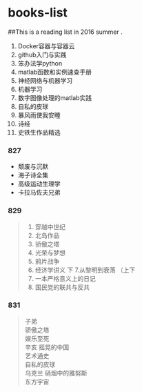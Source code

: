# books-list
##This is a reading list in 2016 summer .
1. Docker容器与容器云 
2. github入门与实践 
3. 笨办法学python 
4. matlab函数和实例速查手册 
5. 神经网络与机器学习 
6. 机器学习 
7. 数字图像处理的matlab实践  
8. 自私的皮球 
9. 暴风雨使我安睡  
10. 诗经  
11. 史铁生作品精选

### 827 
- 颓废与沉默 
- 海子诗全集 
- 高级运动生理学 
- 卡拉马佐夫兄弟

### 829 
>1. 穿越中世纪 
>2. 北岛作品 
>3. 骄傲之塔 
>4. 光荣与梦想 
>5. 鸦片战争 
>6. 经济学讲义 下 
>7.从黎明到衰落 （上下  
>8. 一本严格意义上的日记  
>9. 国民党的联共与反共

### 831
>子弟   
>骄傲之塔   
>娱乐至死    
>辛亥 摇晃的中国  
>艺术通史  
>自私的皮球  
>乌克兰 硝烟中的雅努斯  
>东方宇宙
